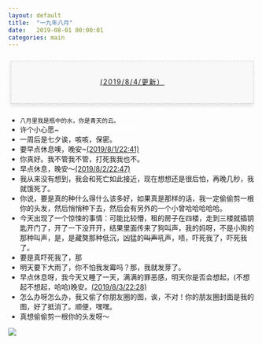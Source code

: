 ```yaml
---
layout: default
title:  "一九年八月"
date:   2019-08-01 00:00:01
categories: main
---
```



<section style="margin: 20px 0px;">
    <section style="padding: 5px;box-sizing: border-box;">
        <section style="text-align: center;border-width: 1px;border-style: dashed;border-color: #cccccc;background: #f8f8f8;box-shadow: #e5e5e5 -1px 5px 7px;letter-spacing: 1.5px;padding: 1em;color: #3f3e3f;box-sizing: border-box;">
            <section style="text-align: justify;padding: 2px 0.8em;line-height: 1.75em;font-size: 14px;box-sizing: border-box;">
                <p style="text-align: center;">
                    <a href="">(2019/8/4/更新）</a>
                </p>
            </section>
        </section>
    </section>
</section>

- `八月里我是瓶中的水，你是青天的云。`
- 许个小心愿~<font color="white">希望我喜欢的姑娘顺利通过科二~</font>
- 一周后是七夕诶，咳咳，保密。
- 要早点休息噢，晚安~[(2019/8/1/22:41)]()
- 你真好。我不管我不管，打死我我也不。
- 早点休息，晚安～[(2019/8/2/22:47)]()
- 我从来没有想到，我会和死亡如此接近，现在想想还是很后怕，再晚几秒，我就饿死了。
- 你说，要是真的种什么得什么该多好，如果真是那样的话，我一定偷偷剪一根你的头发，然后悄悄种下去，然后会有另外的一个小曾哈哈哈哈哈。
- 今天出现了一个惊悚的事情：可能比较懵，租的房子在四楼，走到三楼就插钥匙开门了，开了一下没开开，结果里面传来了狗叫声，我的妈呀，不是小狗的那种叫声，是，是藏獒那种低沉，凶猛的<s>叫声</s>吼声，啧，吓死我了，吓死我了。
- 要是真吓死我了，那<font color="white">世界上又少了一个喜欢你的人诶，咳咳。</font>
- 明天要下大雨了，你不怕我发霉吗？那，我就发芽了。
- 早点休息呀，我今天又睡了一天，满满的罪恶感，明天你是否会想起，(不想起不想起，哈哈)晚安。[(2019/8/3/22:28)]()
- 怎么办呀怎么办，我又偷了你朋友圈的图，诶，不对！你的朋友圈封面是我的图，好了抵消了。顺便，嘿嘿。
- 真想偷偷剪一根你的头发呀～

<section style="max-width: 100%;vertical-align: middle;display: inline-block;box-sizing: border-box;">
    <img src="https://upload.cc/i1/2019/07/20/afA1cE.jpg
" style="vertical-align: middle;box-sizing: border-box;我唯一不能同意的就是你等我，不可以商量，一点余地都没有。若要问原因，那就是我喜欢你;"/>
</section>

